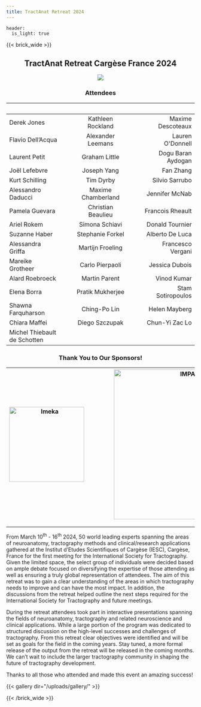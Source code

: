 ```yaml
---
title: TractAnat Retreat 2024
---
```

```
header:
  is_light: true
```

{{< brick_wide >}}
<center>
<h2> TractAnat Retreat Cargèse France 2024 </h2>

![](/uploads/photos/group_picture_tractanat.jpg)

<h3> Attendees </h3>

| |&emsp;| |&emsp;| |
|:----|:----:|:----:|:----:|----:|
| Derek Jones || Kathleen Rockland || Maxime Descoteaux |
| Flavio Dell’Acqua || Alexander Leemans || Lauren O'Donnell |
| Laurent Petit || Graham Little || Dogu Baran Aydogan |
| Joël Lefebvre || Joseph Yang || Fan Zhang |
| Kurt Schilling || Tim Dyrby || Silvio Sarrubo |
| Alessandro Daducci || Maxime Chamberland || Jennifer McNab |
| Pamela Guevara || Christian Beaulieu || Francois Rheault |
| Ariel Rokem || Simona Schiavi || Donald Tournier |
| Suzanne Haber || Stephanie Forkel || Alberto De Luca |
| Alessandra Griffa || Martijn Froeling || Francesco Vergani |
| Mareike Grotheer || Carlo Pierpaoli || Jessica Dubois |
| Alard Roebroeck || Martin Parent || Vinod Kumar |
| Elena Borra || Pratik Mukherjee || Stam Sotiropoulos |
| Shawna Farquharson || Ching-Po Lin || Helen Mayberg |
| Chiara Maffei || Diego Szczupak || Chun-Yi Zac Lo |
| Michel Thiebault <br> de Schotten |

<h3>  Thank You to Our Sponsors! </h3>

|<a href="https://imeka.ca/" rel="IMEKA imaging what matters" target="_blank"><img src="/uploads/photos/imeka-black.png" alt="Imeka"  height="auto" width=200 ></a> |&emsp;&emsp;&emsp;| <a href="https://sts.u-bordeaux.fr/rri-impact" rel="IMaging for Precision medicine within A Collaborative Translational program" target="_blank"><img src="/uploads/photos/logo_IMPACT.png" alt="IMPACT"  height="auto" width=400></a> |&emsp;&emsp;&emsp;| <a href="https://skope.swiss/" rel="Skope: Your Partner in Scientific MR Imaging" target="_blank"><img src="/uploads/photos/Skope_PNG.png" alt="Skope"  width=200 height="auto" width="auto"></a>|
|:--------:|:------:|:-----:|:------:|:-----:|
</center>

---

From March 10<sup>th</sup> - 16<sup>th</sup> 2024, 50 world leading experts spanning the areas of neuroanatomy, tractography methods and clinical/research applications gathered at the Institut d’Etudes Scientifiques of Cargèse (IESC), Cargèse, France for the first meeting for the International Society for Tractography. Given the limited space, the select group of individuals were decided based on ample debate focused on diversifying the expertise of those attending as well as ensuring a truly global representation of attendees. The aim of this retreat was to gain a clear understanding of the areas in which tractography needs to improve and can have the most impact. In addition, the discussions from the retreat helped outline the next steps required for the International Society for Tractography and future meetings.

During the retreat attendees took part in interactive presentations spanning the fields of neuroanatomy, tractography and related neuroscience and clinical applications. While a large portion of the program was dedicated to structured discussion on the high-level successes and challenges of tractography. From this retreat clear objectives were identified and will be set as goals for the field in the coming years. Stay tuned, a more formal release of the output from the retreat will be released in the coming months. We can’t wait to include the larger tractography community in shaping the future of tractography development.

Thanks to all those who attended and made this event an amazing success!


{{< gallery dir="/uploads/gallery/" >}}

{{< /brick_wide >}}

